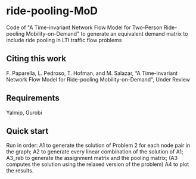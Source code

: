 # ride-pooling-MoD

Code of "A Time-invariant Network Flow Model for Two-Person Ride-pooling Mobility-on-Demand" to generate an equivalent demand matrix to include ride pooling in LTI traffic flow problems

## Citing this work

F. Paparella, L. Pedroso, T. Hofman, and M. Salazar, “A Time-invariant Network Flow Model for Ride-pooling Mobility-on-Demand", Under Review

## Requirements
Yalmip, Gurobi

## Quick start

Run in order:
A1 to generate the solution of Problem 2 for each node pair in the graph;
A2 to generate every linear combination of the solution of A1;
A3_reb to generate the assignment matrix and the pooling matrix; (A3 computes the solution using the relaxed version of the problem)
A4 to plot the results.

